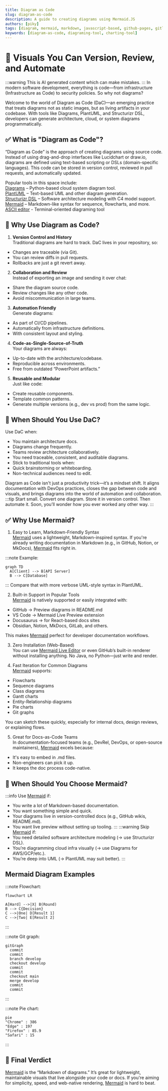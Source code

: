 ```yaml
---
title: Diagram as Code
slug: diagram-as-code
description: A guide to creating diagrams using Mermaid.JS
authors: [piky]
tags: [diagram, mermaid, markdown, javascript-based, github-pages, gitlab-pages]
keywords: [diagram-as-code, diagraming-tool, charting-tool]
---
```

# 🧱 Visuals You Can Version, Review, and Automate
:::warning
This is AI generated content which can make mistakes.
:::
In modern software development, everything is code—from infrastructure (Infrastructure as Code) to security policies. So why not diagrams?  

Welcome to the world of Diagram as Code (DaC)—an emerging practice that treats diagrams not as static images, but as living artifacts in your codebase. With tools like Diagrams, PlantUML, and Structurizr DSL, developers can generate architecture, cloud, or system diagrams programmatically.
## ✅ What is "Diagram as Code"?
“Diagram as Code” is the approach of creating diagrams using source code. Instead of using drag-and-drop interfaces like Lucidchart or draw.io, diagrams are defined using text-based scripting or DSLs (domain-specific languages). This code can be stored in version control, reviewed in pull requests, and automatically updated.

Popular tools in this space include:  
[Diagrams](https://github.com/mingrammer/diagrams) – Python-based cloud system diagram tool.  
[PlantUML](https://github.com/plantuml/plantuml) – Text-based UML and other diagram generation.  
[Structurizr DSL](https://github.com/structurizr/dsl) – Software architecture modeling with C4 model support.  
[Mermaid](https://github.com/mermaid-js/mermaid) – Markdown-like syntax for sequence, flowcharts, and more.  
[ASCII editor](https://asciiflow.com/#/) - Terminal-oriented diagraming tool
## 🚀 Why Use Diagram as Code?
1. **Version Control and History**  
Traditional diagrams are hard to track. DaC lives in your repository, so:
- Changes are traceable (via Git).
- You can review diffs in pull requests.
- Rollbacks are just a git revert away.

2. **Collaboration and Review**  
Instead of exporting an image and sending it over chat:
- Share the diagram source code.
- Review changes like any other code.
- Avoid miscommunication in large teams.

3. **Automation Friendly**  
Generate diagrams:
- As part of CI/CD pipelines.
- Automatically from infrastructure definitions.
- With consistent layout and styling.  

4. **Code-as-Single-Source-of-Truth**  
Your diagrams are always:
- Up-to-date with the architecture/codebase.
- Reproducible across environments.
- Free from outdated “PowerPoint artifacts.”

5. **Reusable and Modular**  
Just like code:
- Create reusable components.
- Template common patterns.
- Generate multiple versions (e.g., dev vs prod) from the same logic.  

## 🧩 When Should You Use DaC?
Use DaC when:

- You maintain architecture docs.
- Diagrams change frequently.
- Teams review architecture collaboratively.
- You need traceable, consistent, and auditable diagrams.
- Stick to traditional tools when:
- Quick brainstorming or whiteboarding.
- Non-technical audiences need to edit.

Diagram as Code isn't just a productivity trick—it’s a mindset shift.
It aligns documentation with DevOps practices, closes the gap between code and visuals, and brings diagrams into the world of automation and collaboration.
:::tip 
Start small. Convert one diagram. Store it in version control. Then automate it.
Soon, you’ll wonder how you ever worked any other way.
:::

## ✅ Why Use Mermaid?
1. Easy to Learn, Markdown-Friendly Syntax  
[Mermaid](https://github.com/mermaid-js/mermaid) uses a lightweight, Markdown-inspired syntax. If you're already writing documentation in Markdown (e.g., in GitHub, Notion, or MkDocs), [Mermaid](https://github.com/mermaid-js/mermaid) fits right in.

:::note Example:
```mermaid
graph TD
  A[Client] --> B[API Server]
  B --> C[Database]
```
:::
Compare that with more verbose UML-style syntax in PlantUML.

2. Built-in Support in Popular Tools  
[Mermaid](https://github.com/mermaid-js/mermaid) is natively supported or easily integrated with:
- GitHub → Preview diagrams in README.md
- VS Code → Mermaid Live Preview extension
- Docusaurus → for React-based docs sites
- Obsidian, Notion, MkDocs, GitLab, and others.  

This makes [Mermaid](https://github.com/mermaid-js/mermaid) perfect for developer documentation workflows.

3. Zero Installation (Web-Based)  
You can use [Mermaid Live Editor](https://mermaid.live/) or even GitHub’s built-in renderer without installing anything. No Java, no Python—just write and render.

4. Fast Iteration for Common Diagrams  
[Mermaid](https://github.com/mermaid-js/mermaid) supports:
- Flowcharts
- Sequence diagrams
- Class diagrams
- Gantt charts
- Entity-Relationship diagrams
- Pie charts
- Git graphs

You can sketch these quickly, especially for internal docs, design reviews, or explaining flows.

5. Great for Docs-as-Code Teams  
In documentation-focused teams (e.g., DevRel, DevOps, or open-source maintainers), [Mermaid](https://github.com/mermaid-js/mermaid) excels because:
- It's easy to embed in .md files.
- Non-engineers can pick it up.
- It keeps the doc process code-native.

## 🧠 When Should You Choose Mermaid?
:::info Use
[Mermaid](https://github.com/mermaid-js/mermaid) if:
- You write a lot of Markdown-based documentation.
- You want something simple and quick.
- Your diagrams live in version-controlled docs (e.g., GitHub wikis, README.md).
- You want live preview without setting up tooling.
:::
:::warning  Skip
[Mermaid](https://github.com/mermaid-js/mermaid) if:
- You need detailed software architecture modeling (→ use Structurizr DSL).
- You’re diagramming cloud infra visually (→ use Diagrams for AWS/GCP/etc.).
- You’re deep into UML (→ PlantUML may suit better).
:::

## Mermaid Diagram Examples

:::note Flowchart:
```mermaid
flowchart LR

A[Hard] -->|X| B(Round)
B --> C{Decision}
C -->|One| D[Result 1]
C -->|Two| E[Result 2]
```
:::

:::note Git graph:
```mermaid
gitGraph
  commit
  commit
  branch develop
  checkout develop
  commit
  commit
  checkout main
  merge develop
  commit
  commit
```
:::

:::note Pie chart:
```mermaid
pie
"Chrome" : 386
"Edge" : 197
"Firefox" : 85.9
"Safari" : 15
```
:::

## 🏁 Final Verdict
[Mermaid](https://github.com/mermaid-js/mermaid) is the “Markdown of diagrams.”
It’s great for lightweight, maintainable visuals that live alongside your code or docs. If you're aiming for simplicity, speed, and web-native rendering, [Mermaid](https://github.com/mermaid-js/mermaid) is hard to beat.